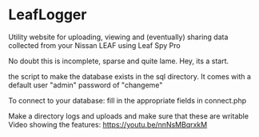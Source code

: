 LeafLogger
==========

Utility website for uploading, viewing and (eventually) sharing data collected from your Nissan LEAF using Leaf Spy Pro

No doubt this is incomplete, sparse and quite lame.  Hey, its a start.  

the script to make the database exists in the sql directory.  It comes with a default user "admin" password of "changeme"

To connect to your database: fill in the appropriate fields in connect.php

Make a directory logs and uploads and make sure that these are writable 
Video showing the features: https://youtu.be/nnNsMBqrxkM
